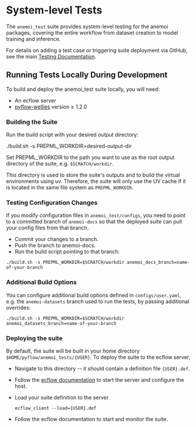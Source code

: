 # System-level Tests

The `anemoi_test` suite provides system-level testing for the anemoi packages, covering the entire workflow from dataset creation to model training and inference.

For details on adding a test case or triggering suite deployment via GitHub, see the main
[Testing Documentation](https://anemoi.readthedocs.io/en/latest/contributing/testing.html).


## Running Tests Locally During Development

To build and deploy the anemoi_test suite locally, you will need:
 - An ecflow server
 - [pyflow-wellies](https://pyflow-wellies.readthedocs.io/latest/) version ≥ 1.2.0

### Building the Suite

Run the build script with your desired output directory:

./build.sh -s PREPML_WORKDIR=desired-output-dir

Set PREPML_WORKDIR to the path you want to use as the root output directory of the suite, e.g. `$SCRATCH/workdir`.

This directory is used to store the suite's outputs and to build the virtual environments using uv. Therefore, the suite will only use the UV cache if it is located in the same file system as `PREPML_WORKDIR`.

### Testing Configuration Changes

If you modify configuration files in `anemoi_test/configs`, you need to point to a committed branch of `anemoi-docs` so that the deployed suite can pull your config files from that branch.

- Commit your changes to a branch.
- Push the branch to anemoi-docs.
- Run the build script pointing to that branch:

```
./build.sh -s PREPML_WORKDIR=$SCRATCH/workdir anemoi_docs_branch=name-of-your-branch
```

### Additional Build Options

You can configure additional build options defined in `configs/user.yaml`, e.g. the `anemoi-datasets` branch used to run the tests, by passing additional overrides:

```
./build.sh -s PREPML_WORKDIR=$SCRATCH/workdir anemoi_datasets_branch=name-of-your-branch
```

### Deploying the suite

By default, the suite will be built in your home directory `$HOME/pyflow/anemoi_tests/{USER}`. To deploy the suite to the ecflow server,
- Navigate to this directory -- it should contain a definition file `{USER}.def`.
- Follow the [ecflow documentation](https://ecflow.readthedocs.io/en/5.14.1/quickstart.html) to start the server and configure the host.
- Load your suite definition to the server

    ```
    ecflow_client --load={USER}.def
    ```
- Follow the ecflow documentation to start and monitor the suite.
